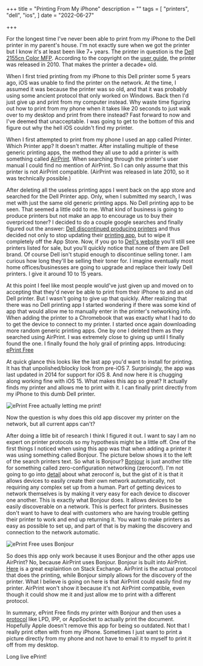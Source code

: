 +++
title = "Printing From My iPhone"
description = ""
tags = [
    "printers", "dell", "ios",
]
date = "2022-06-27"

+++

For the longest time I've never been able to print from my iPhone to the Dell printer in my parent's house. I'm not exactly sure when we got the printer but I know it's at least been like 7+ years. The printer in question is the [Dell 2155cn Color MFP](https://www.dell.com/support/home/en-us/product-support/product/dell-2155cn-cdn/overview). According to the copyright on the [user guide](https://dl.dell.com/manuals/all-products/esuprt_printers_main/esuprt_printers/dell-2155cn-cdn_user's%20guide_en-us.pdf?dgc=SM&cid=626927&lid=spr7164772008&refid=sm_APPLE_BUSINESS_CHAT_spr7164772008&linkId=170749771), the printer was released in 2010. That makes the printer a decade+ old.

When I first tried printing from my iPhone to this Dell printer some 5 years ago, iOS was unable to find the printer on the network. At the time, I assumed it was because the printer was so old, and that it was probably using some ancient protocol that only worked on Windows. Back then I'd just give up and print from my computer instead. Why waste time figuring out how to print from my phone when it takes like 20 seconds to just walk over to my desktop and print from there instead? Fast forward to now and I've deemed that unacceptable. I was going to get to the bottom of this and figure out why the hell iOS couldn't find my printer.

When I first attempted to print from my phone I used an app called Printer. Which Printer app? It doesn't matter. After installing multiple of these generic printing apps, the method they all use to add a printer is with something called [AirPrint](https://support.apple.com/en-us/HT201311). When searching through the printer's user manual I could find no mention of AirPrint. So I can only assume that this printer is not AirPrint compatible. (AirPrint was released in late 2010, so it was technically possible.)

After deleting all the useless printing apps I went back on the app store and searched for the Dell Printer app. Only, when I submitted my search, I was met with just the same old generic printing apps. No Dell printing app to be seen. That seemed a little odd to me. What kind of business is going to produce printers but not make an app to encourage us to buy their overpriced toner? I decided to do a couple google searches and finally figured out the answer: [Dell discontinued producing printers](https://www.theregister.com/2016/09/19/dell_quit_printer_business/) and thus decided not only to stop updating their [printing app](https://www.dell.com/support/kbdoc/en-us/000135610/how-to-install-and-configure-the-mobile-print-app-for-dell-on-ios-devices), but to wipe it completely off the App Store. Now, if you go to [Dell's website](https://www.dell.com/en-us/work/shop/printers-ink-toner/ac/4014) you'll still see printers listed for sale, but you'll quickly notice that none of them are Dell brand. Of course Dell isn't stupid enough to discontinue selling toner. I am curious how long they'll be selling their toner for. I imagine eventually most home offices/businesses are going to upgrade and replace their lowly Dell printers. I give it around 10 to 15 years.

At this point I feel like most people would've just given up and moved on to accepting that they'd never be able to print from their iPhone to and an old Dell printer. But I wasn't going to give up that quickly. After realizing that there was no Dell printing app I started wondering if there was some kind of app that would allow me to manually enter in the printer's networking info. When adding the printer to a Chromebook that was exactly what I had to do to get the device to connect to my printer. I started once again downloading more random generic printing apps. One by one I deleted them as they searched using AirPrint. I was extremely close to giving up until I finally found the one. I finally found the holy grail of printing apps. Introducing: [ePrint Free](https://apps.apple.com/us/app/eprint-free/id304220730)

At quick glance this looks like the last app you'd want to install for printing. It has that unpolished/blocky look from pre-iOS 7. Surprisingly, the app was last updated in 2014 for support for iOS 8. And now here it is chugging along working fine with iOS 15. What makes this app so great? It actually finds my printer and allows me to print with it. I can finally print directly from my iPhone to this dumb Dell printer. 

![ePrint Free actually letting me print!](/printer/2.png)

Now the question is why does this old app discover my printer on the network, but all current apps can't?

After doing a little bit of research I think I figured it out. I want to say I am no expert on printer protocols so my hypothesis might be a little off. One of the first things I noticed when using this app was that when adding a printer it was using something called Bonjour. The picture below shows it to the left of the search printers text. So what is Bonjour? [Bonjour](https://developer.apple.com/bonjour/) is just another title for something called zero-configuration networking (zeroconf). I'm not going to go into [detail](http://zeroconf.org/) about what zeroconf is, but the gist of it is that it allows devices to easily create their own network automatically, not requiring any complex set up from a human. Part of getting devices to network themselves is by making it very easy for each device to discover one another. This is exactly what Bonjour does. It allows devices to be easily discoverable on a network. This is perfect for printers. Businesses don't want to have to deal with customers who are having trouble getting their printer to work and end up returning it. You want to make printers as easy as possible to set up, and part of that is by making the discovery and connection to the network automatic. 

![ePrint Free uses Bonjour](/printer/1.png)

So does this app only work because it uses Bonjour and the other apps use AirPrint? No, because AirPrint uses Bonjour. Bonjour is built into AirPrint. [Here](https://apple.stackexchange.com/questions/402633/what-is-the-difference-between-airprint-bonjour-and-rendezvous) is a great explaintion on Stack Exchange. AirPrint is the actual protocol that does the printing, while Bonjour simply allows for the discovery of the printer. What I believe is going on here is that AirPrint could easily find my printer. AirPrint won't show it because it's not AirPrint compatible, even though it could show me it and just allow me to print with a different protocol. 

In summary, ePrint Free finds my printer with Bonjour and then uses a [protocol](https://en.wikipedia.org/wiki/List_of_printing_protocols) like LPD, IPP, or AppSocket to actually print the document. Hopefully Apple doesn't remove this app for being so outdated. Not that I really print often with from my iPhone. Sometimes I just want to print a picture directly from my phone and not have to email it to myself to print it off from my desktop.

Long live ePrint!